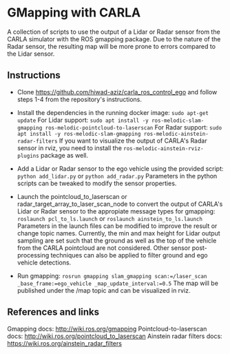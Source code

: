 
# GMapping with CARLA
A collection of scripts to use the output of a Lidar or Radar sensor from the CARLA simulator with the ROS gmapping package. Due to the nature of the Radar sensor, the resulting map will be more prone to errors compared to the Lidar sensor.
## Instructions
 - Clone https://github.com/hiwad-aziz/carla_ros_control_ego and follow steps 1-4 from the repository's instructions.
 - Install the dependencies in the running docker image:
  `sudo apt-get update`
  For Lidar support:
  `sudo apt install -y ros-melodic-slam-gmapping ros-melodic-pointcloud-to-laserscan`
  For Radar support:
  `sudo apt install -y ros-melodic-slam-gmapping ros-melodic-ainstein-radar-filters`
  If you want to visualize the output of CARLA's Radar sensor in rviz, you need to install the `ros-melodic-ainstein-rviz-plugins` package as well.
  
 - Add a Lidar or Radar sensor to the ego vehicle using the provided script:
 `python add_lidar.py` or `python add_radar.py`
 Parameters in the python scripts can be tweaked to modify the sensor properties.
 
 - Launch the pointcloud_to_laserscan or radar_target_array_to_laser_scan_node to convert the output of CARLA's Lidar or Radar sensor to the appropiate message types for gmapping:
 `roslaunch pcl_to_ls.launch` or `roslaunch ainstein_to_ls.launch`
 Parameters in the launch files can be modified to improve the result or change topic names. Currently, the min and max height for Lidar output sampling are set such that the ground as well as the top of the vehicle from the CARLA pointcloud are not considered. Other sensor post-processing techniques can also be applied to filter ground and ego vehicle detections.
 
 - Run gmapping:
 `rosrun gmapping slam_gmapping scan:=/laser_scan _base_frame:=ego_vehicle _map_update_interval:=0.5`
 The map will be published under the /map topic and can be visualized in rviz.

## References and links
 Gmapping docs: http://wiki.ros.org/gmapping
 Pointcloud-to-laserscan docs: http://wiki.ros.org/pointcloud_to_laserscan
 Ainstein radar filters docs: https://wiki.ros.org/ainstein_radar_filters
 
